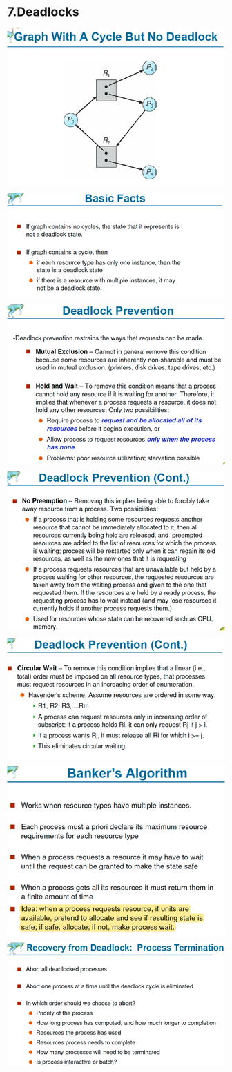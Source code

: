 # 7.Deadlocks

![](../.gitbook/assets/image%20%28125%29.png)

![](../.gitbook/assets/image%20%28124%29.png)

![](../.gitbook/assets/image%20%28133%29.png)

![](../.gitbook/assets/image%20%2837%29.png)

![](../.gitbook/assets/image%20%28118%29.png)

![](../.gitbook/assets/image%20%28145%29.png)

![](../.gitbook/assets/image%20%281%29.png)

